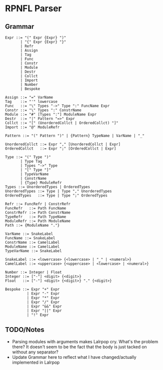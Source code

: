 # RPNFL Parser

## Grammar

```ebnf
Expr ::= "(" Expr {Expr} ")" 
       | "{" Expr {Expr} "}"
       | Refr 
       | Assign 
       | Tag 
       | Func 
       | Constr 
       | Module 
       | Destr 
       | Collct
       | Import 
       | Number 
       | Bespoke

Assign ::= "=" VarName
Tag    ::= "'" lowercase
Func   ::= "\" Types "->" Type ":" FuncName Expr
Constr ::= "\" Types ":" ConstrName
Module ::= "#" [Types ":"] ModuleName Expr
Destr  ::= "|" Pattern "=>" Expr
Collct ::= "[" (UnorderedCollct | OrderedCollct) "]"
Import ::= "@" ModuleRefr

Pattern ::= "(" Pattern ")" | {Pattern} TypeName | VarName | "_"

UnorderedCollct ::= Expr "," [UnorderedCollct | Expr]
OrderedCollct   ::= Expr ";" [OrderedCollct | Expr]

Type ::= "(" Type ")"
       | Type Tag
       | Types "->" Type
       | "[" Type "]"
       | TypeVarName
       | ConstrName
       | {Type} ModuleRefr
Types ::= UnorderedTypes | OrderedTypes
UnorderedTypes ::= Type | Type "," UnorderedTypes
OrderedTypes   ::= Type | Type ";" OrderedTypes

Refr ::= FuncRefr | ConstrRefr
FuncRefr   ::= Path FuncName
ConstrRefr ::= Path ConstrName
TypeRefr   ::= Path TypeName 
ModuleRefr ::= Path ModuleName
Path ::= {ModuleName "."}

VarName ::= SnakeLabel
FuncName ::= SnakeLabel
ConstrName ::= CamelLabel
ModuleName ::= CamelLabel
TypeVarName ::= SnakeLabel

SnakeLabel ::= <lowercase> {<lowercase> | "_" | <numeral>}
CamelLabel ::= <uppercase> {<uppercase> | <lowercase> | <numeral>}

Number ::= Integer | Float
Integer ::= ["-"] <digit> {<digit>}
Float   ::= ["-"] <digit> {<digit>} "." {<digit>}

Bespoke ::= Expr "+" Expr 
          | Expr "-" Expr 
          | Expr "*" Expr 
          | Expr "/" Expr 
          | Expr "&&" Expr 
          | Expr "||" Expr
          | "!" Expr
```

## TODO/Notes

- Parsing modules with arguments makes Lalrpop cry. What's the problem there? It doesn't seem to be the fact that the body is just tacked on without any separator?
- Update Grammar here to reflect what I have changed/actually implemented in Lalrpop
